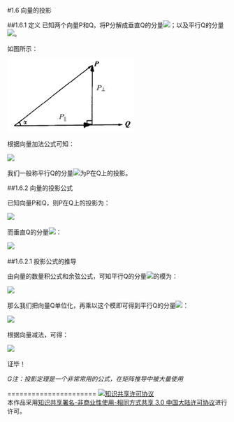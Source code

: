 #1.6 向量的投影


##1.6.1 定义
已知两个向量P和Q。将P分解成垂直Q的分量<img src="http://www.forkosh.com/mathtex.cgi?\[{P_\bot }\]">；以及平行Q的分量<img src="http://www.forkosh.com/mathtex.cgi?\[{P_\parallel }\]">。

如图所示：

![替代文本](pic/1-6-1.png "1-6-1.png")

根据向量加法公式可知：

<img src="http://www.forkosh.com/mathtex.cgi?\[P = {P_\bot } + {P_\parallel }\]">

我们一般称平行Q的分量<img src="http://www.forkosh.com/mathtex.cgi?\[{P_\parallel }\]">为P在Q上的投影。

##1.6.2 向量的投影公式

已知向量P和Q，则P在Q上的投影为：

<img src="http://www.forkosh.com/mathtex.cgi?\[{P_\parallel } = \frac{{P \cdot Q}}{{{{\left| Q \right|}^2}}}Q\]">

而垂直Q的分量<img src="http://www.forkosh.com/mathtex.cgi?\[{P_\bot }\]">：

<img src="http://www.forkosh.com/mathtex.cgi?\[{P_ \bot } = P - \frac{{P \cdot Q}}{{{{\left| Q \right|}^2}}}Q\]">

##1.6.2.1 投影公式的推导

由向量的数量积公式和余弦公式，可知平行Q的分量<img src="http://www.forkosh.com/mathtex.cgi?\[{P_\parallel }\]">的模为：

<img src="http://www.forkosh.com/mathtex.cgi?\left| {{P_\parallel }} \right| = \left| P \right|\cos \alpha  = \frac{{P \cdot Q}}{{\left| Q \right|}}">

那么我们把向量Q单位化，再乘以这个模即可得到平行Q的分量<img src="http://www.forkosh.com/mathtex.cgi?\[{P_\parallel }\]">：

<img src="http://www.forkosh.com/mathtex.cgi?\[{P_\parallel } = \frac{Q}{{\left| Q \right|}} \cdot \frac{{P \cdot Q}}{{\left| Q \right|}} = \frac{{P \cdot Q}}{{{{\left| Q \right|}^2}}}Q\]">

根据向量减法，可得：

<img src="http://www.forkosh.com/mathtex.cgi?\[{P_ \bot } = P - {P_\parallel } = P - \frac{{P \cdot Q}}{{{{\left| Q \right|}^2}}}Q\]">

证毕！

*G注：投影定理是一个非常常用的公式，在矩阵推导中被大量使用*

======================
<a rel="license" href="http://creativecommons.org/licenses/by-nc-sa/3.0/cn/"><img alt="知识共享许可协议" style="border-width:0" src="https://i.creativecommons.org/l/by-nc-sa/3.0/cn/88x31.png" /></a><br />本作品采用<a rel="license" href="http://creativecommons.org/licenses/by-nc-sa/3.0/cn/">知识共享署名-非商业性使用-相同方式共享 3.0 中国大陆许可协议</a>进行许可。